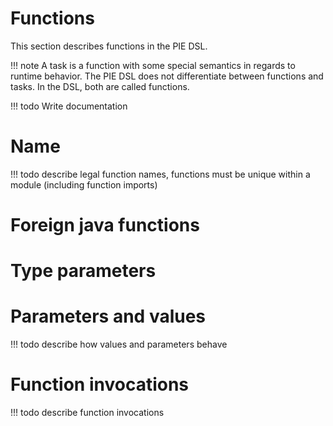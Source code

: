 # Functions

This section describes functions in the PIE DSL.

!!! note
    A task is a function with some special semantics in regards to runtime behavior.
    The PIE DSL does not differentiate between functions and tasks.
    In the DSL, both are called functions.

!!! todo
    Write documentation

# Name

!!! todo
    describe legal function names, functions must be unique within a module (including function imports)

# Foreign java functions


# Type parameters

# Parameters and values

!!! todo
    describe how values and parameters behave

# Function invocations

!!! todo
    describe function invocations
